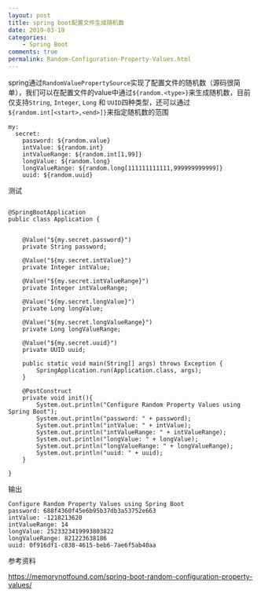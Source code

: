 ```yaml
---
layout: post
title: spring boot配置文件生成随机数
date: 2019-03-19
categories:
    - Spring Boot
comments: true
permalink: Random-Configuration-Property-Values.html
---
```


spring通过`RandomValuePropertySource`实现了配置文件的随机数（源码很简单），我们可以在配置文件的value中通过`${random.<type>}`来生成随机数，目前仅支持`String`, `Integer`, `Long` 和 `UUID`四种类型，还可以通过`${random.int[<start>,<end>]}`来指定随机数的范围


```
my:
  secret:
    password: ${random.value}
    intValue: ${random.int}
    intValueRange: ${random.int[1,99]}
    longValue: ${random.long}
    longValueRange: ${random.long[111111111111,999999999999]}
    uuid: ${random.uuid}
```

测试

<pre class="line-numbers "><code class="language-java">
@SpringBootApplication
public class Application {


    @Value("${my.secret.password}")
    private String password;

    @Value("${my.secret.intValue}")
    private Integer intValue;

    @Value("${my.secret.intValueRange}")
    private Integer intValueRange;

    @Value("${my.secret.longValue}")
    private Long longValue;

    @Value("${my.secret.longValueRange}")
    private Long longValueRange;

    @Value("${my.secret.uuid}")
    private UUID uuid;

    public static void main(String[] args) throws Exception {
        SpringApplication.run(Application.class, args);
    }

    @PostConstruct
    private void init(){
        System.out.println("Configure Random Property Values using Spring Boot");
        System.out.println("password: " + password);
        System.out.println("intValue: " + intValue);
        System.out.println("intValueRange: " + intValueRange);
        System.out.println("longValue: " + longValue);
        System.out.println("longValueRange: " + longValueRange);
        System.out.println("uuid: " + uuid);
    }

}
</code></pre>

输出
```
Configure Random Property Values using Spring Boot
password: 688f4360f45e6b95b37db3a53752e663
intValue: -1218213620
intValueRange: 14
longValue: 2523323419993803822
longValueRange: 821223638186
uuid: 0f916df1-c838-4615-beb6-7ae6f5ab40aa
```


参考资料

https://memorynotfound.com/spring-boot-random-configuration-property-values/